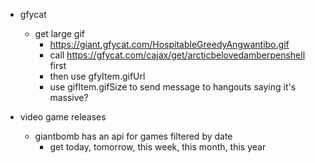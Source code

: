 - gfycat
    - get large gif
        - https://giant.gfycat.com/HospitableGreedyAngwantibo.gif
        - call https://gfycat.com/cajax/get/arcticbelovedamberpenshell first
        - then use gfyItem.gifUrl
        - use gifItem.gifSize to send message to hangouts saying it's massive?

- video game releases
    - giantbomb has an api for games filtered by date
        - get today, tomorrow, this week, this month, this year
